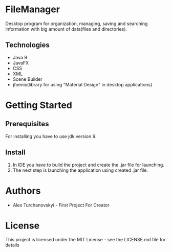 # FileManager

Desktop program for organization, managing, saving and searching information with big amount of data(files and directories).

## Technologies

 - Java 9
 - JavaFX
 - CSS
 - XML
 - Scene Builder
 - jfoenix(library for using "Material Design" in desktop applications) 
 
# Getting Started 
## Prerequisites

For installing you have to use jdk version 9.

## Install 

1) In IDE you have to build the project and create the .jar file for launching. 
2) The next step is launching the application using created .jar file.

# Authors

 - Alex Turchanovskyi - First Project For Creator 
 
 # License
 
 This project is licensed under the MIT License - see the LICENSE.md file for details
